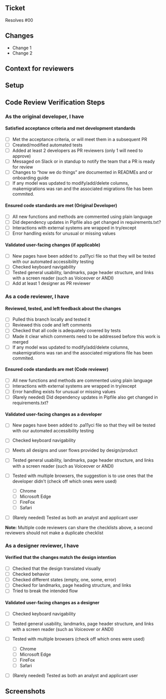 ## Ticket

Resolves #00
<!--Reminder, when a code change is made that is user facing, beyond content updates, then the following are required:
- a developer approves the PR
- a designer approves the PR or checks off all relevant items in this checklist.

All other changes require just a single approving review.-->

## Changes

<!-- What was added, updated, or removed in this PR. -->
- Change 1
- Change 2

<!--
    Please add/remove/edit any of the template below to fit the needs
    of this specific PR.
--->

## Context for reviewers

<!--Background context, more in-depth details of the implementation, and anything else you'd like to call out or ask reviewers.  -->

## Setup

<!--  Add any steps or code to run in this section to help others run your code.
    
    Example 1:
    ```sh
    echo "Code goes here"
    ``` 
    
    Example 2: If the PR was to add a new link with a redirect, this section could simply be:
    -go to /path/to/start/page
    -click the blue link in the <insert location>
    -notice user is redirected to <proper end location>
-->

## Code Review Verification Steps

### As the original developer, I have

#### Satisfied acceptance criteria and met development standards

- [ ] Met the acceptance criteria, or will meet them in a subsequent PR
- [ ] Created/modified automated tests
- [ ] Added at least 2 developers as PR reviewers (only 1 will need to approve)
- [ ] Messaged on Slack or in standup to notify the team that a PR is ready for review
- [ ] Changes to “how we do things” are documented in READMEs and or onboarding guide
- [ ] If any model was updated to modify/add/delete columns, makemigrations was ran and the associated migrations file has been commited.

#### Ensured code standards are met (Original Developer)

- [ ] All new functions and methods are commented using plain language
- [ ] Did dependency updates in Pipfile also get changed in requirements.txt?
- [ ] Interactions with external systems are wrapped in try/except
- [ ] Error handling exists for unusual or missing values

#### Validated user-facing changes (if applicable)

- [ ] New pages have been added to .pa11yci file so that they will be tested with our automated accessibility testing
- [ ] Checked keyboard navigability
- [ ] Tested general usability, landmarks, page header structure, and links with a screen reader (such as Voiceover or ANDI)
- [ ] Add at least 1 designer as PR reviewer

### As a code reviewer, I have

#### Reviewed, tested, and left feedback about the changes

- [ ] Pulled this branch locally and tested it
- [ ] Reviewed this code and left comments
- [ ] Checked that all code is adequately covered by tests
- [ ] Made it clear which comments need to be addressed before this work is merged
- [ ] If any model was updated to modify/add/delete columns, makemigrations was ran and the associated migrations file has been commited.

#### Ensured code standards are met (Code reviewer)

- [ ] All new functions and methods are commented using plain language
- [ ] Interactions with external systems are wrapped in try/except
- [ ] Error handling exists for unusual or missing values
- [ ] (Rarely needed) Did dependency updates in Pipfile also get changed in requirements.txt?

#### Validated user-facing changes as a developer

- [ ] New pages have been added to .pa11yci file so that they will be tested with our automated accessibility testing
- [ ] Checked keyboard navigability
- [ ] Meets all designs and user flows provided by design/product
- [ ] Tested general usability, landmarks, page header structure, and links with a screen reader (such as Voiceover or ANDI)

- [ ] Tested with multiple browsers, the suggestion is to use ones that the developer didn't (check off which ones were used)
  - [ ] Chrome
  - [ ] Microsoft Edge
  - [ ] FireFox
  - [ ] Safari

- [ ] (Rarely needed) Tested as both an analyst and applicant user

**Note:** Multiple code reviewers can share the checklists above, a second reviewers should not make a duplicate checklist

### As a designer reviewer, I have

#### Verified that the changes match the design intention

- [ ] Checked that the design translated visually
- [ ] Checked behavior
- [ ] Checked different states (empty, one, some, error)
- [ ] Checked for landmarks, page heading structure, and links
- [ ] Tried to break the intended flow

#### Validated user-facing changes as a designer

- [ ] Checked keyboard navigability
- [ ] Tested general usability, landmarks, page header structure, and links with a screen reader (such as Voiceover or ANDI)

- [ ] Tested with multiple browsers (check off which ones were used)
  - [ ] Chrome
  - [ ] Microsoft Edge
  - [ ] FireFox
  - [ ] Safari

- [ ] (Rarely needed) Tested as both an analyst and applicant user

## Screenshots

<!-- If this PR makes visible interface changes, an image of the finished interface can help reviewers
and casual observers understand the context of the changes.
A before image is optional and can be included at the submitter's discretion.

Consider using an animated image to show an entire workflow.
You may want to use [GIPHY Capture](https://giphy.com/apps/giphycapture) for this! 📸

_Please frame images to show useful context but also highlight the affected regions._
--->
